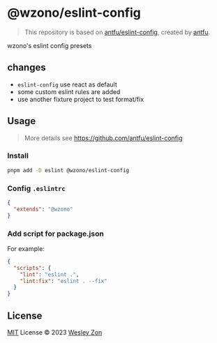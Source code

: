 # @wzono/eslint-config

> This repository is based on [antfu/eslint-config](https://github.com/antfu/eslint-config), created by [antfu](https://github.com/antfu).

wzono's eslint config presets

## changes

- `eslint-config` use react as default
- some custom eslint rules are added
- use another fixture project to test format/fix

## Usage

> More details see https://github.com/antfu/eslint-config

### Install

```bash
pnpm add -D eslint @wzono/eslint-config
```

### Config `.eslintrc`

```json
{
  "extends": "@wzono"
}
```

### Add script for package.json

For example:

```json
{
  "scripts": {
    "lint": "eslint .",
    "lint:fix": "eslint . --fix"
  }
}
```

## License

[MIT](./LICENSE) License &copy; 2023 [Wesley Zon](https://github.com/wzono)
